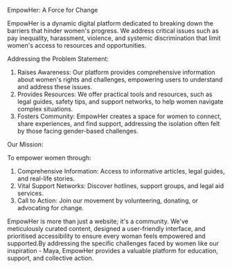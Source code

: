EmpowHer: A Force for Change

EmpowHer is a dynamic digital platform dedicated to breaking down the barriers that hinder women's progress. We address critical issues such as pay inequality, harassment, violence, and systemic discrimination that limit women's access to resources and opportunities.

Addressing the Problem Statement:
  1. Raises Awareness: Our platform provides comprehensive information about women's rights and challenges, empowering users to understand and address these issues.
  2. Provides Resources: We offer practical tools and resources, such as legal guides, safety tips, and support networks, to help women navigate complex situations.
  3. Fosters Community: EmpowHer creates a space for women to connect, share experiences, and find support, addressing the isolation often felt by those facing gender-based challenges.

Our Mission:

To empower women through:
  1. Comprehensive Information: Access to informative articles, legal guides, and real-life stories.
  2. Vital Support Networks: Discover hotlines, support groups, and legal aid services.
  3. Call to Action: Join our movement by volunteering, donating, or advocating for change.

EmpowHer is more than just a website; it's a community. We've meticulously curated content, designed a user-friendly interface, and prioritised accessibility to ensure every woman feels empowered and supported.By addressing the specific challenges faced by women like our inspiration - Maya, EmpowHer provides a valuable platform for education, support, and collective action.